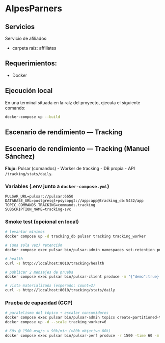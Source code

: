 # AlpesParners

## Servicios
Servicio de afiliados:
-  carpeta raíz: affiliates

## Requerimientos:
- Docker

## Ejecución local
En una terminal situada en la raíz del proyecto, ejecuta el siguiente comando:

```bash
docker-compose up --build
```


## Escenario de rendimiento — Tracking

## Escenario de rendimiento — Tracking (Manuel Sánchez)

**Flujo:** Pulsar (comandos) - Worker de tracking - DB propia - API `/tracking/stats/daily`.

### Variables (.env junto a `docker-compose.yml`)
```env
PULSAR_URL=pulsar://pulsar:6650
DATABASE_URL=postgresql+psycopg2://app:app@tracking_db:5432/app
TOPIC_COMMANDS_TRACKING=commands.tracking
SUBSCRIPTION_NAME=tracking-svc
```

### Smoke test (opcional en local)
```bash
# levantar mínimos
docker compose up -d tracking_db pulsar tracking tracking_worker

# (una sola vez) retención
docker compose exec pulsar bin/pulsar-admin namespaces set-retention public/default --size -1 --time -1

# health
curl -s http://localhost:8010/tracking/health

# publicar 2 mensajes de prueba
docker compose exec pulsar bin/pulsar-client produce -m '{"demo":true}' -n 2 -k test commands.tracking

# vista materializada (esperado: count=2)
curl -s http://localhost:8010/tracking/stats/daily
```

### Prueba de capacidad (GCP)
```bash
# paralelismo del tópico + escalar consumidores
docker compose exec pulsar bin/pulsar-admin topics create-partitioned-topic commands.tracking --partitions X
docker compose up -d --scale tracking_worker=6

# 60s @ 1500 msg/s ≈ 90k/min (>80k objetivo 80k)
docker compose exec pulsar bin/pulsar-perf produce -r 1500 -time 60 -m 256 commands.tracking
```